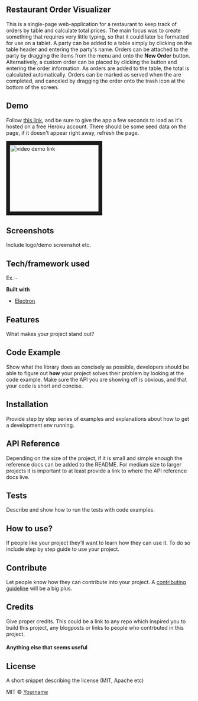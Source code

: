 ## Restaurant Order Visualizer
This is a single-page web-application for a restaurant to keep track of orders by table and calculate total prices. The main focus was to create something that requires very little typing, so that it could later be formatted for use on a tablet. A party can be added to a table simply by clicking on the table header and entering the party's name. Orders can be attached to the party by dragging the items from the menu and onto the **New Order** button. Alternatively, a custom order can be placed by clicking the button and entering the order information. As orders are added to the table, the total is calculated automatically. Orders can be marked as served when the are completed, and canceled by dragging the order onto the trash icon at the bottom of the screen.

## Demo
Follow [this link](https://sleepy-hollows-82798.herokuapp.com/), and be sure to give the app a few seconds to load as it's hosted on a free Heroku account. There should be some seed data on the page, if it doesn't appear right away, refresh the page.

<a href="https://www.youtube.com/watch?v=Ejfy9pye6dk&feature=youtu.be" target="_blank"><img src="![image](https://user-images.githubusercontent.com/19267312/60047520-e653f200-9697-11e9-96e2-ec3ae97cd0f9.png)
" 
alt="video demo link" width="240" height="180" border="10" /></a>
 
## Screenshots
Include logo/demo screenshot etc.

## Tech/framework used
Ex. -

<b>Built with</b>
- [Electron](https://electron.atom.io)

## Features
What makes your project stand out?

## Code Example
Show what the library does as concisely as possible, developers should be able to figure out **how** your project solves their problem by looking at the code example. Make sure the API you are showing off is obvious, and that your code is short and concise.

## Installation
Provide step by step series of examples and explanations about how to get a development env running.

## API Reference

Depending on the size of the project, if it is small and simple enough the reference docs can be added to the README. For medium size to larger projects it is important to at least provide a link to where the API reference docs live.

## Tests
Describe and show how to run the tests with code examples.

## How to use?
If people like your project they’ll want to learn how they can use it. To do so include step by step guide to use your project.

## Contribute

Let people know how they can contribute into your project. A [contributing guideline](https://github.com/zulip/zulip-electron/blob/master/CONTRIBUTING.md) will be a big plus.

## Credits
Give proper credits. This could be a link to any repo which inspired you to build this project, any blogposts or links to people who contrbuted in this project. 

#### Anything else that seems useful

## License
A short snippet describing the license (MIT, Apache etc)

MIT © [Yourname]()
